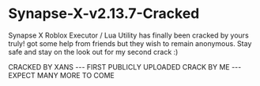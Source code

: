 # Synapse-X-v2.13.7-Cracked
Synapse X Roblox Executor / Lua Utility has finally been cracked by yours truly! got some help from friends but they wish to remain anonymous.
Stay safe and stay on the look out for my second crack :)

CRACKED BY XANS --- FIRST PUBLICLY UPLOADED CRACK BY ME --- EXPECT MANY MORE TO COME
